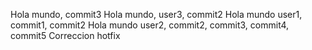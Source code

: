 Hola mundo, commit3 
Hola mundo, user3, commit2
Hola mundo user1, commit1, commit2
Hola mundo user2, commit2, commit3, commit4, commit5
Correccion hotfix
